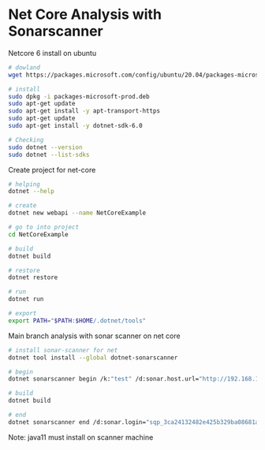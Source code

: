 # Net Core Analysis with Sonarscanner

Netcore 6 install on ubuntu
``` bash
# dowland
wget https://packages.microsoft.com/config/ubuntu/20.04/packages-microsoft-prod.deb -O packages-microsoft-prod.deb

# install
sudo dpkg -i packages-microsoft-prod.deb
sudo apt-get update 
sudo apt-get install -y apt-transport-https
sudo apt-get update    
sudo apt-get install -y dotnet-sdk-6.0

# Checking
sudo dotnet --version
sudo dotnet --list-sdks

```

Create project for net-core
``` bash
# helping
dotnet --help

# create
dotnet new webapi --name NetCoreExample

# go to into project
cd NetCoreExample

# build
dotnet build

# restore
dotnet restore

# run
dotnet run

# export
export PATH="$PATH:$HOME/.dotnet/tools"

```

Main branch analysis with sonar scanner on net core
``` bash
# install sonar-scanner for net
dotnet tool install --global dotnet-sonarscanner

# begin
dotnet sonarscanner begin /k:"test" /d:sonar.host.url="http://192.168.1.40:9000"  /d:sonar.login="sqp_3ca24132482e425b329ba08681ad5ca518ba2721"

# build
dotnet build

# end
dotnet sonarscanner end /d:sonar.login="sqp_3ca24132482e425b329ba08681ad5ca518ba2721"

```

Note: java11 must install on scanner machine
